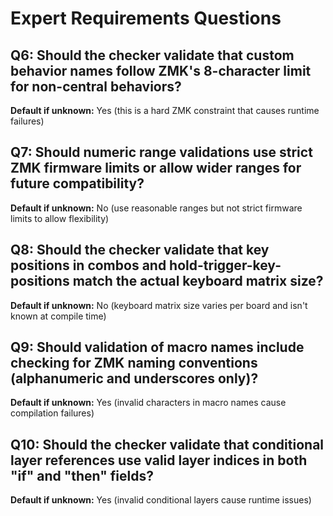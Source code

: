 # Expert Requirements Questions

## Q6: Should the checker validate that custom behavior names follow ZMK's 8-character limit for non-central behaviors?
**Default if unknown:** Yes (this is a hard ZMK constraint that causes runtime failures)

## Q7: Should numeric range validations use strict ZMK firmware limits or allow wider ranges for future compatibility?
**Default if unknown:** No (use reasonable ranges but not strict firmware limits to allow flexibility)

## Q8: Should the checker validate that key positions in combos and hold-trigger-key-positions match the actual keyboard matrix size?
**Default if unknown:** No (keyboard matrix size varies per board and isn't known at compile time)

## Q9: Should validation of macro names include checking for ZMK naming conventions (alphanumeric and underscores only)?
**Default if unknown:** Yes (invalid characters in macro names cause compilation failures)

## Q10: Should the checker validate that conditional layer references use valid layer indices in both "if" and "then" fields?
**Default if unknown:** Yes (invalid conditional layers cause runtime issues)